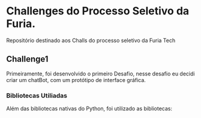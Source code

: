 # Challenges do Processo Seletivo da Furia.
Repositório destinado aos Challs do processo seletivo da Furia Tech

## Challenge1 
Primeiramente, foi desenvolvido o primeiro Desafio, nesse desafio eu decidi criar um chatBot, com um protótipo de interface gráfica.

### Bibliotecas Utiliadas
Além das bibliotecas nativas do Python, foi utilizado as bibliotecas:

